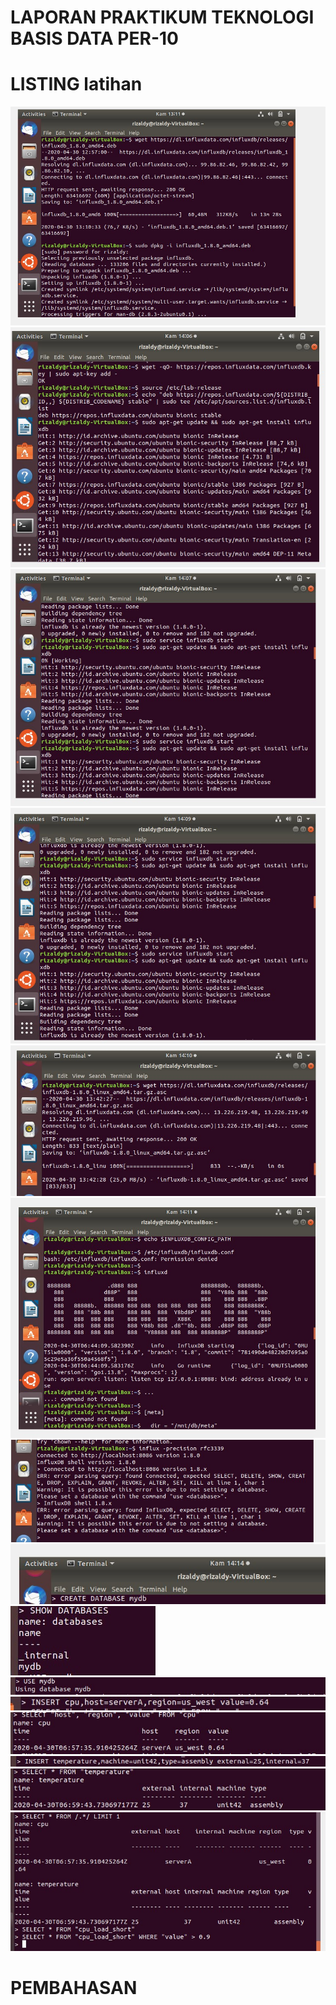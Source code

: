 # LAPORAN PRAKTIKUM TEKNOLOGI BASIS DATA PER-10

# LISTING latihan
![Gambar 1](gambar_1.jpg) ![Gambar 2](gambar_2.jpg) ![Gambar 3](gambar_3.jpg) ![Gambar 4](gambar_4.jpg) ![Gambar 5](gambar_5.jpg) 
![Gambar 6](gambar_6.jpg) ![Gambar 7](gambar_7.jpg) ![Gambar 8](gambar_8.jpg) ![Gambar 9](gambar_9.jpg) ![Gambar 10](gambar_10.jpg)
![Gambar 11](gambar_11.jpg) ![Gambar 12](gambar_12.jpg) ![Gambar 13](gambar_13.jpg) ![Gambar 14](gambar_14.jpg) ![Gambar 15](gambar_15.jpg)


# PEMBAHASAN


